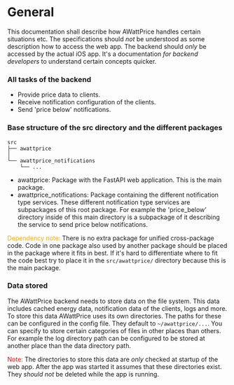 # **General**
This documentation shall describe how AWattPrice handles certain situations etc. The specifications should *not* be understood as some description how to access the web app. The backend should *only* be accessed by the actual iOS app. It's a documentation *for backend developers* to understand certain concepts quicker.

### **All tasks of the backend**
- Provide price data to clients.
- Receive notification configuration of the clients.
- Send 'price below' notifications.

### **Base structure of the src directory and the different packages**

```
src
├── awattprice
│
└── awattprice_notifications
    └── ...
```

- awattprice: Package with the FastAPI web application. This is the main package.
- awattprice_notifications: Package containing the different notification type services. These different notification type services are subpackages of this root package. For example the 'price_below' directory inside of this main directory is a subpackage of it describing the service to send price below notifications.

<span style="color:orange;">Dependency note:</span> There is no extra package for unified cross-package code. Code in one package also used by another package should be placed in the package where it fits in best. If it's hard to differentiate where to fit the code best try to place it in the `src/awattprice/` directory because this is the main package.


### **Data stored**
The AWattPrice backend needs to store data on the file system. This data includes cached energy data, notification data of the clients, logs and more. To store this data AWattPrice uses its own directories. The paths for these can be configured in the config file. They default to `~/awattprice/...`. You can specify to store certain categories of files in other places than others. For example the log directory path can be configured to be stored at another place than the data directory path.

<span style="color:red">Note:</span> The directories to store this data are *only* checked at startup of the web app. After the app was started it assumes that these directories exist. They *should not* be deleted while the app is running.
